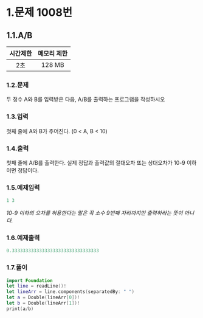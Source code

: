 # 1.문제 1008번

## 1.1.A/B

시간제한|메모리 제한
|:---:|:---:|
|2초|128 MB

### 1.2.문제
두 정수 A와 B를 입력받은 다음, A/B를 출력하는 프로그램을 작성하시오

### 1.3.입력
첫째 줄에 A와 B가 주어진다. (0 < A, B < 10)

### 1.4.출력
첫째 줄에 A/B를 출력한다. 실제 정답과 출력값의 절대오차 또는 상대오차가 10-9 이하이면 정답이다.

### 1.5.예제입력
```swift
1 3
```
*10-9 이하의 오차를 허용한다는 말은 꼭 소수 9번째 자리까지만 출력하라는 뜻이 아니다.*

### 1.6.예제출력
```swift
0.33333333333333333333333333333333
 ```

### 1.7.풀이
```swift
import Foundation
let line = readLine()!
let lineArr = line.components(separatedBy: " ")
let a = Double(lineArr[0])!
let b = Double(lineArr[1])!
print(a/b)
```

